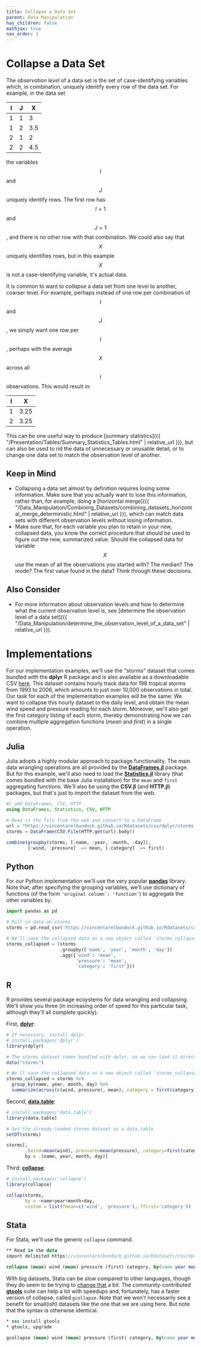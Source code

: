 ```yaml
---
title: Collapse a Data Set
parent: Data Manipulation
has_children: false
mathjax: true
nav_order: 1
---
```


# Collapse a Data Set

The *observation level* of a data set is the set of case-identifying variables which, in combination, uniquely identify every row of the data set. For example, in the data set

| I | J | X |
| - | - | - |
| 1 | 1 | 3 |
| 1 | 2 | 3.5 |
| 2 | 1 | 2 |
| 2 | 2 | 4.5 |

the variables $$I$$ and $$J$$ uniquely identify rows. The first row has $$I = 1$$ and $$J = 1$$, and there is no other row with that combination. We could also say that $$X$$ uniquely identifies rows, but in this example $$X$$ is not a case-identifying variable, it's actual data. 

It is common to want to *collapse* a data set from one level to another, coarser level. For example, perhaps instead of one row per combination of $$I$$ and $$J$$, we simply want one row per $$I$$, perhaps with the average $$X$$ across all $$I$$ observations. This would result in:

| I |  X |
| - | - |
| 1 | 3.25 |
| 2 | 3.25 |

This can be one useful way to produce [summary statistics]({{ "/Presentation/Tables/Summary_Statistics_Tables.html" | relative_url }}), but can also be used to rid the data of unnecessary or unusable detail, or to change one data set to match the observation level of another.

## Keep in Mind

- Collapsing a data set almost by definition requires losing some information. Make sure that you actually want to lose this information, rather than, for example, doing a [horizontal merge]({{ "/Data_Manipulation/Combining_Datasets/combining_datasets_horizontal_merge_deterministic.html" | relative_url }}), which can match data sets with different observation levels without losing information.
- Make sure that, for each variable you plan to retain in your new, collapsed data, you know the correct procedure that should be used to figure out the new, summarized value. Should the collapsed data for variable $$X$$ use the mean of all the observations you started with? The median? The mode? The first value found in the data? Think through these decisions.

## Also Consider

- For more information about observation levels and how to determine what the current observation level is, see [determine the observation level of a data set]({{ "/Data_Manipulation/determine_the_observation_level_of_a_data_set" | relative_url }}).

# Implementations

For our implementation examples, we'll use the "storms" dataset that comes bundled with the **dplyr** R package and is also available as a downloadable CSV [here](https://vincentarelbundock.github.io/Rdatasets/csv/dplyr/storms.csv). This dataset contains hourly track data for 198 tropical storms from 1993 to 2006, which amounts to just over 10,000 observations in total. Our task for each of the implementation examples will be the same: We want to collapse this hourly dataset to the daily level, and obtain the mean wind speed and pressure reading for each storm. Moreover, we'll also get the first category listing of each storm, thereby demonstrating how we can combine multiple aggregation functions (*mean* and *first*) in a single operation.

## Julia

Julia adopts a highly modular approach to package functionality. The main data wrangling operations are all provided by the [**DataFrames.jl**](https://dataframes.juliadata.org/stable/) package. But for this example, we'll also need to load the [**Statistics.jl**](https://github.com/JuliaLang/Statistics.jl) library (that comes bundled with the base Julia installation) for the `mean` and `first` aggregating functions. We'll also be using the **CSV.jl** (and **HTTP.jl**) packages, but that's just to import the dataset from the web.

```julia
#] add DataFrames, CSV, HTTP
using DataFrames, Statistics, CSV, HTTP

# Read in the file from the web and convert to a DataFrame
url = "https://vincentarelbundock.github.io/Rdatasets/csv/dplyr/storms.csv"
storms = DataFrame(CSV.File(HTTP.get(url).body))

combine(groupby(storms, [:name, :year, :month, :day]), 
        [:wind, :pressure] .=> mean, [:category] .=> first)
```

## Python

For our Python implementation we'll use the very popular [**pandas**](https://pandas.pydata.org/docs/) library. Note that, after specifying the grouping variables, we'll use dictionary of functions (of the form `'original column': 'function'`) to aggregate the other variables by.

```python
import pandas as pd

# Pull in data on storms
storms = pd.read_csv('https://vincentarelbundock.github.io/Rdatasets/csv/dplyr/storms.csv')

# We'll save the collapsed data as a new object called `storms_collapsed` (this is optional)
storms_collapsed = (storms
                    .groupby(['name', 'year', 'month', 'day'])
                    .agg({'wind': 'mean',
                          'pressure': 'mean',
                          'category': 'first'}))
```

## R

R provides several package ecoystems for data wrangling and collapsing. We'll show you three (in increasing order of speed for this particular task, although they'll all complete quickly).

First, [**dplyr**](https://dplyr.tidyverse.org/):

```r
# If necessary, install dplyr
# install.packages('dplyr')
library(dplyr)

# The storms dataset comes bundled with dplyr, so we can load it directly
data("storms")

# We'll save the collapsed data as a new object called `storms_collapsed` (this is optional)
storms_collapsed = storms %>%
  group_by(name, year, month, day) %>% 
  summarize(across(c(wind, pressure), mean), category = first(category))
```

Second, [**data.table**](https://rdatatable.gitlab.io/data.table/index.html):

```r
# install.packages('data.table')
library(data.table)

# Set the already-loaded storms dataset as a data.table
setDT(storms)

storms[, 
       .(wind=mean(wind), pressure=mean(pressure), category=first(category)), 
       by = .(name, year, month, day)]
```
Third: [**collapse**](https://sebkrantz.github.io/collapse/):

```r
# install.packages('collapse')
library(collapse)

collap(storms, 
       by = ~name+year+month+day, 
       custom = list(fmean=c('wind', 'pressure'), ffirst='category'))
```

## Stata

For Stata, we'll use the generic `collapse` command.

```stata
** Read in the data
import delimited https://vincentarelbundock.github.io/Rdatasets/csv/dplyr/storms.csv

collapse (mean) wind (mean) pressure (first) category, by(name year month day)
```
With big datasets, Stata can be slow compared to other languages, though they do seem to be trying to [change that](https://www.stata.com/new-in-stata/faster-stata-speed-improvements/) a bit. The community-contributed [**gtools**](https://gtools.readthedocs.io/en/latest/usage/gtools/index.html) suite can help a lot with speedups and, fortunately, has a faster version of collapse, called `gcollapse`. Note that we won't necessarily see a benefit for small(ish) datasets like the one that we are using here. But note that the syntax is otherwise identical. 

```stata
* ssc install gtools
* gtools, upgrade

gcollapse (mean) wind (mean) pressure (first) category, by(name year month day)
```
